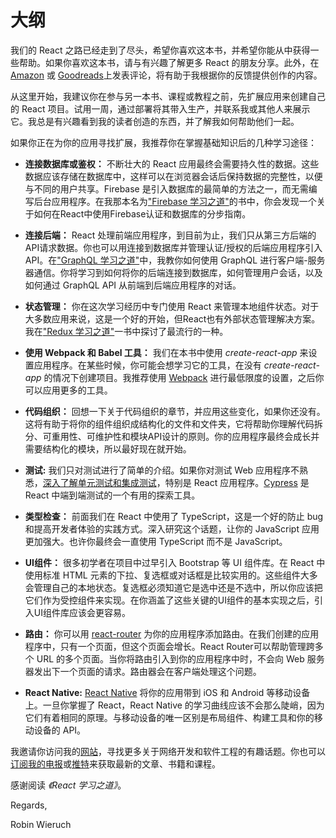 # 大纲

我们的 React 之路已经走到了尽头，希望你喜欢这本书，并希望你能从中获得一些帮助。如果你喜欢这本书，请与有兴趣了解更多 React 的朋友分享。此外，在[Amazon](https://amzn.to/2JHlP42) 或 [Goodreads](https://www.goodreads.com/book/show/37503118-the-road-to-learn-react)上发表评论，将有助于我根据你的反馈提供创作的内容。

从这里开始，我建议你在参与另一本书、课程或教程之前，先扩展应用来创建自己的 React 项目。试用一周，通过部署将其带入生产，并联系我或其他人来展示它。我总是有兴趣看到我的读者创造的东西，并了解我如何帮助他们一起。

如果你正在为你的应用寻找扩展，我推荐你在掌握基础知识后的几种学习途径：

* **连接数据库或鉴权：** 不断壮大的 React 应用最终会需要持久性的数据。这些数据应该存储在数据库中，这样可以在浏览器会话后保持数据的完整性，以便与不同的用户共享。Firebase 是引入数据库的最简单的方法之一，而无需编写后台应用程序。在我那本名为["Firebase 学习之道"](https://www.roadtofirebase.com/)的书中，你会发现一个关于如何在React中使用Firebase认证和数据库的分步指南。

* **连接后端：** React 处理前端应用程序，到目前为止，我们只从第三方后端的API请求数据。你也可以用连接到数据库并管理认证/授权的后端应用程序引入API。在["GraphQL 学习之道"](https://www.roadtographql.com/)中，我教你如何使用 GraphQL 进行客户端-服务器通信。你将学习到如何将你的后端连接到数据库，如何管理用户会话，以及如何通过 GraphQL API 从前端到后端应用程序的对话。

* **状态管理：** 你在这次学习经历中专门使用 React 来管理本地组件状态。对于大多数应用来说，这是一个好的开始，但React也有外部状态管理解决方案。我在["Redux 学习之道"](https://www.roadtoredux.com/)一书中探讨了最流行的一种。

* **使用 Webpack 和 Babel 工具：** 我们在本书中使用 *create-react-app* 来设置应用程序。在某些时候，你可能会想学习它的工具，在没有 *create-react-app* 的情况下创建项目。我推荐使用 [Webpack](https://www.robinwieruch.de/minimal-react-webpack-babel-setup/) 进行最低限度的设置，之后你可以应用更多的工具。

* **代码组织：** 回想一下关于代码组织的章节，并应用这些变化，如果你还没有。这将有助于将你的组件组织成结构化的文件和文件夹，它将帮助你理解代码拆分、可重用性、可维护性和模块API设计的原则。你的应用程序最终会成长并需要结构化的模块，所以最好现在就开始。

* **测试:** 我们只对测试进行了简单的介绍。如果你对测试 Web 应用程序不熟悉，[深入了解单元测试和集成测试](https://www.robinwieruch.de/react-testing-tutorial)，特别是 React 应用程序。[Cypress](https://www.robinwieruch.de/react-testing-cypress) 是 React 中端到端测试的一个有用的探索工具。

* **类型检查：** 前面我们在 React 中使用了 TypeScript，这是一个好的防止 bug 和提高开发者体验的实践方式。深入研究这个话题，让你的 JavaScript 应用更加强大。也许你最终会一直使用 TypeScript 而不是 JavaScript。

* **UI组件：** 很多初学者在项目中过早引入 Bootstrap 等 UI 组件库。在 React 中使用标准 HTML 元素的下拉、复选框或对话框是比较实用的。这些组件大多会管理自己的本地状态。复选框必须知道它是选中还是不选中，所以你应该把它们作为受控组件来实现。在你涵盖了这些关键的UI组件的基本实现之后，引入UI组件库应该会更容易。

* **路由：** 你可以用 [react-router](https://github.com/ReactTraining/react-router) 为你的应用程序添加路由。在我们创建的应用程序中，只有一个页面，但这个页面会增长。React Router可以帮助管理跨多个 URL 的多个页面。当你将路由引入到你的应用程序中时，不会向 Web 服务器发出下一个页面的请求。路由器会在客户端处理这个问题。

* **React Native:** [React Native](https://facebook.github.io/react-native/) 将你的应用带到 iOS 和 Android 等移动设备上。一旦你掌握了 React，React Native 的学习曲线应该不会那么陡峭，因为它们有着相同的原理。与移动设备的唯一区别是布局组件、构建工具和你的移动设备的 API。

我邀请你访问我的[网站](https://www.robinwieruch.de)，寻找更多关于网络开发和软件工程的有趣话题。你也可以[订阅我的电报](https://www.getrevue.co/profile/rwieruch)或[推特](https://twitter.com/rwieruch)来获取最新的文章、书籍和课程。

感谢阅读 *《React 学习之道》*。

Regards,

Robin Wieruch
